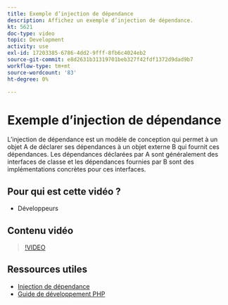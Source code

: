 ```yaml
---
title: Exemple d’injection de dépendance
description: Affichez un exemple d’injection de dépendance.
kt: 5621
doc-type: video
topic: Development
activity: use
exl-id: 17203385-6786-4dd2-9fff-8fb6c4024eb2
source-git-commit: e8d2631b31319701beb327f42fdf1372d9dad9b7
workflow-type: tm+mt
source-wordcount: '83'
ht-degree: 0%

---
```


# Exemple d’injection de dépendance

L’injection de dépendance est un modèle de conception qui permet à un objet A de déclarer ses dépendances à un objet externe B qui fournit ces dépendances. Les dépendances déclarées par A sont généralement des interfaces de classe et les dépendances fournies par B sont des implémentations concrètes pour ces interfaces.

## Pour qui est cette vidéo ?

- Développeurs

## Contenu vidéo

>[!VIDEO](https://video.tv.adobe.com/v/35799?quality=12&learn=on)

## Ressources utiles

- [Injection de dépendance](https://developer.adobe.com/commerce/php/development/components/dependency-injection/)
- [Guide de développement PHP](https://developer.adobe.com/commerce/php/development/)
